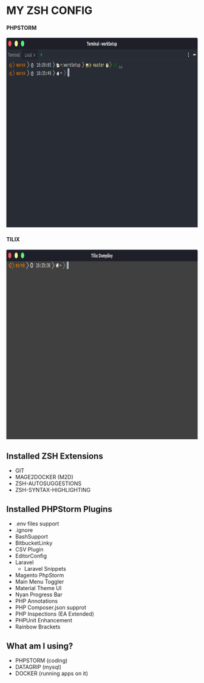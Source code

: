# MY ZSH CONFIG
#### PHPSTORM 
<p align="center">
  <img height="500" src="https://github.com/mtytula/workSetup/blob/master/pictures/phpstorm_terminal.png">
</p>

#### TILIX 
<p align="center">
  <img height="500" src="https://github.com/mtytula/workSetup/blob/master/pictures/tilix_terminal.png">
</p>

## Installed ZSH Extensions
* GIT
* MAGE2DOCKER (M2D)
* ZSH-AUTOSUGGESTIONS
* ZSH-SYNTAX-HIGHLIGHTING

## Installed PHPStorm Plugins
* .env files support
* .ignore
* BashSupport
* BitbucketLinky
* CSV Plugin
* EditorConfig
* Laravel
  * Laravel Snippets
* Magento PhpStorm
* Main Menu Toggler
* Material Theme UI
* Nyan Progress Bar
* PHP Annotations
* PHP Composer.json supprot
* PHP Inspections (EA Extended)
* PHPUnit Enhancement
* Rainbow Brackets

## What am I using?
* PHPSTORM (coding)
* DATAGRIP (mysql)
* DOCKER (running apps on it)
